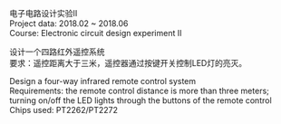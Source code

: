 
电子电路设计实验II  
Project data:  2018.02 ~ 2018.06   
Course: Electronic circuit design experiment II  

设计一个四路红外遥控系统  
要求：遥控距离大于三米，遥控器通过按键开关控制LED灯的亮灭。

Design a four-way infrared remote control system  
Requirements: the remote control distance is more than three meters; turning on/off the LED lights through the buttons of the remote control  
Chips used: PT2262/PT2272
